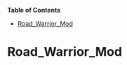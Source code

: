<!-- START doctoc generated TOC please keep comment here to allow auto update -->
<!-- DON'T EDIT THIS SECTION, INSTEAD RE-RUN doctoc TO UPDATE -->
**Table of Contents**  

- [Road_Warrior_Mod](#road_warrior_mod)

<!-- END doctoc generated TOC please keep comment here to allow auto update -->

# Road_Warrior_Mod
